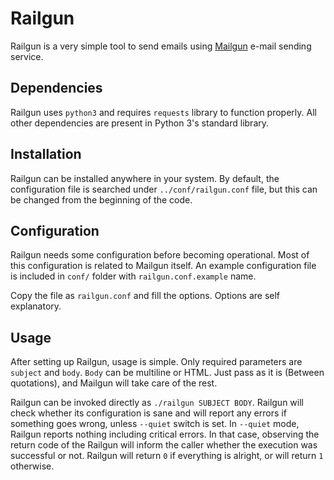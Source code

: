 # Railgun

Railgun is a very simple tool to send emails using [Mailgun](https://www.mailgun.com) e-mail sending service.

## Dependencies

Railgun uses `python3` and requires `requests` library to function properly.
All other dependencies are present in Python 3's standard library.

## Installation

Railgun can be installed anywhere in your system. By default, the configuration
file is searched under `../conf/railgun.conf` file, but this can be changed
from the beginning of the code.

## Configuration

Railgun needs some configuration before becoming operational. Most of this
configuration is related to Mailgun itself. An example configuration file is
included in `conf/` folder with `railgun.conf.example` name.

Copy the file as `railgun.conf` and fill the options. Options are self
explanatory.

## Usage

After setting up Railgun, usage is simple. Only required parameters are
`subject` and `body`. `Body` can be multiline or HTML. Just pass as
it is (Between quotations), and Mailgun will take care of the rest.

Railgun can be invoked directly as `./railgun SUBJECT BODY`. Railgun
will check whether its configuration is sane and will report any errors
if something goes wrong, unless `--quiet` switch is set. In `--quiet`
mode, Railgun reports nothing including critical errors. In that case,
observing the return code of the Railgun will inform the caller whether
the execution was successful or not. Railgun will return `0` if
everything is alright, or will return `1` otherwise. 
